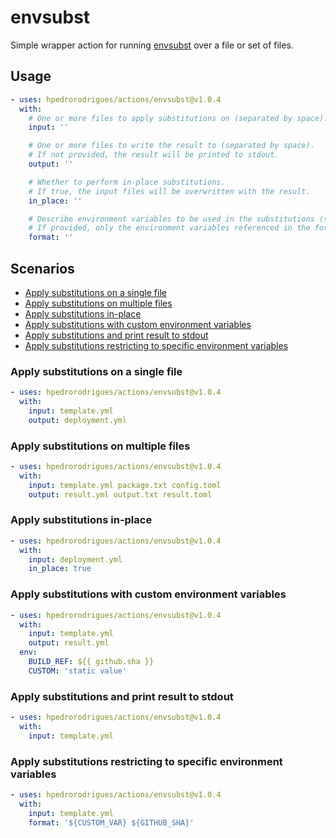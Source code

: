 # envsubst

Simple wrapper action for running [envsubst] over a file or set of files.

## Usage

```yaml
- uses: hpedrorodrigues/actions/envsubst@v1.0.4
  with:
    # One or more files to apply substitutions on (separated by space).
    input: ''

    # One or more files to write the result to (separated by space).
    # If not provided, the result will be printed to stdout.
    output: ''

    # Whether to perform in-place substitutions.
    # If true, the input files will be overwritten with the result.
    in_place: ''

    # Describe environment variables to be used in the substitutions (separated by space).
    # If provided, only the environment variables referenced in the format will be substituted.
    format: ''
```

## Scenarios

- [Apply substitutions on a single file](#apply-substitutions-on-a-single-file)
- [Apply substitutions on multiple files](#apply-substitutions-on-multiple-files)
- [Apply substitutions in-place](#apply-substitutions-in-place)
- [Apply substitutions with custom environment variables](#apply-substitutions-with-custom-environment-variables)
- [Apply substitutions and print result to stdout](#apply-substitutions-and-print-result-to-stdout)
- [Apply substitutions restricting to specific environment variables](#apply-substitutions-restricting-to-specific-environment-variables)

### Apply substitutions on a single file

```yaml
- uses: hpedrorodrigues/actions/envsubst@v1.0.4
  with:
    input: template.yml
    output: deployment.yml
```

### Apply substitutions on multiple files

```yaml
- uses: hpedrorodrigues/actions/envsubst@v1.0.4
  with:
    input: template.yml package.txt config.toml
    output: result.yml output.txt result.toml
```

### Apply substitutions in-place

```yaml
- uses: hpedrorodrigues/actions/envsubst@v1.0.4
  with:
    input: deployment.yml
    in_place: true
```

### Apply substitutions with custom environment variables

```yaml
- uses: hpedrorodrigues/actions/envsubst@v1.0.4
  with:
    input: template.yml
    output: result.yml
  env:
    BUILD_REF: ${{ github.sha }}
    CUSTOM: 'static value'
```

### Apply substitutions and print result to stdout

```yaml
- uses: hpedrorodrigues/actions/envsubst@v1.0.4
  with:
    input: template.yml
```

### Apply substitutions restricting to specific environment variables

```yaml
- uses: hpedrorodrigues/actions/envsubst@v1.0.4
  with:
    input: template.yml
    format: '${CUSTOM_VAR} ${GITHUB_SHA}'
```

[envsubst]: https://www.gnu.org/software/gettext/manual/html_node/envsubst-Invocation.html
